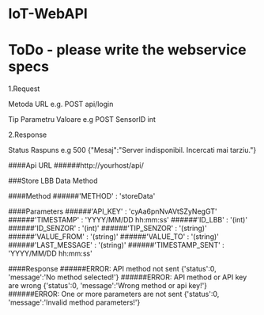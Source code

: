 # IoT-WebAPI

# ToDo - please write the webservice specs

1.Request

Metoda URL
e.g. POST api/login

Tip Parametru Valoare
e.g POST SensorID int

2.Response

Status Raspuns
e.g 500	{"Mesaj":"Server indisponibil. Incercati mai tarziu."}

####Api URL
######http://yourhost/api/

###Store LBB Data Method

####Method
######'METHOD' : 'storeData'

####Parameters
######'API_KEY' : 'cyAa6pnNvAVtSZyNegGT'
######'TIMESTAMP' : 'YYYY/MM/DD hh:mm:ss'
######'ID_LBB' : '(int)'
######'ID_SENZOR' : '(int)'
######'TIP_SENZOR' : '(string)'
######'VALUE_FROM' : '(string)'
######'VALUE_TO' : '(string)'
######'LAST_MESSAGE' : '(string)'
######'TIMESTAMP_SENT' : 'YYYY/MM/DD hh:mm:ss'

####Response
######ERROR: API method not sent
{'status':0, 'message':'No method selected!'}
######ERROR: API method or API key are wrong
{'status':0, 'message':'Wrong method or api key!'}
######ERROR: One or more parameters are not sent
{'status':0, 'message':'Invalid method parameters!'}